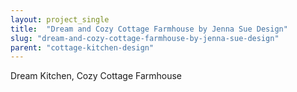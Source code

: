 ```yaml
---
layout: project_single
title:  "Dream and Cozy Cottage Farmhouse by Jenna Sue Design"
slug: "dream-and-cozy-cottage-farmhouse-by-jenna-sue-design"
parent: "cottage-kitchen-design"
---
```

Dream Kitchen, Cozy Cottage Farmhouse